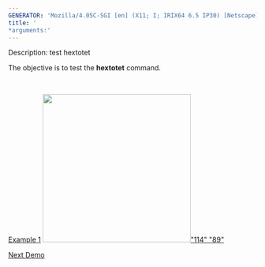 ```yaml
---
GENERATOR: 'Mozilla/4.05C-SGI [en] (X11; I; IRIX64 6.5 IP30) [Netscape]'
title: '
*arguments:'
---
```


 Description: test hextotet

   The objective is to test the **hextotet** command.

    

   [Example 1](description_hextet.md)
   [<img height="300" width="300" src="https://lanl.github.io/LaGriT/docs/assets/images/output_tet_tn.gif">"114"
   "89"](description_hextet.md)











[Next Demo](../../../demos/pset/md/main_pset1.md)
